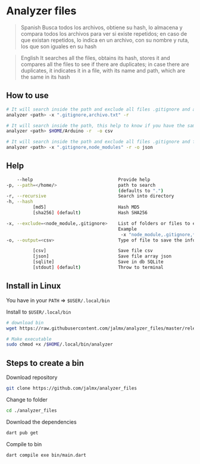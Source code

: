 # Analyzer files

> Spanish
> Busca todos los archivos, obtiene su hash, lo almacena y compara todos los archivos para ver si existe repetidos; en caso de que existan repetidos, lo indica en un archivo, con su nombre y ruta, los que son iguales en su hash

> English
> It searches all the files, obtains its hash, stores it and compares all the files to see if there are duplicates; in case there are duplicates, it indicates it in a file, with its name and path, which are the same in its hash

## How to use


```bash
# It will search inside the path and exclude all files .gitignore and archivo.txt
analyzer <path> -x ".gitignore,archivo.txt" -r
```

```bash
# It will search inside the path, this help to know if you have the same files in your libs. will save in csv file
analyzer <path> $HOME/Arduino -r  -o csv
```

```bash
# It will search inside the path and exclude all files .gitignore and folder node_modules,. will save in json file
analyzer <path> -x ".gitignore,node_modules" -r -o json
```


## Help

```bash
    --help                                Provide help
-p, --path=</home/>                       path to search
                                          (defaults to ".")
-r, --recursive                           Search into directory
-h, --hash                                
          [md5]                           Hash MD5
          [sha256] (default)              Hash SHA256

-x, --exclude=<node_module,.gitignore>    List of folders or files to exclude in search
                                          Example
                                           -x "node_module,.gitignore,*.txt"
-o, --output=<csv>                        Type of file to save the information

          [csv]                           Save file csv
          [json]                          Save file array json
          [sqlite]                        Save in db SQLite
          [stdout] (default)              Throw to terminal
```

## Install in Linux

You have in your `PATH` => `$USER/.local/bin` 

Install to `$USER/.local/bin`

```bash
# download bin
wget https://raw.githubusercontent.com/jalmx/analyzer_files/master/release/analyzer_lastest -O $HOME/.local/bin/analyzer

# Make executable
sudo chmod +x /$HOME/.local/bin/analyzer
```

## Steps to create a bin

Download repository

```bash
git clone https://github.com/jalmx/analyzer_files
```
Change to folder

```bash
cd ./analyzer_files
```

Download the dependencies

```bash
dart pub get
```

Compile to bin

```bash
dart compile exe bin/main.dart
```

